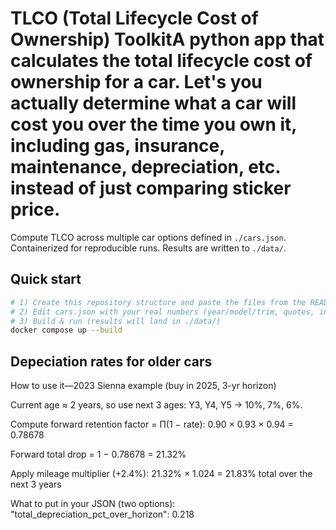 # TLCO (Total Lifecycle Cost of Ownership) ToolkitA python app that calculates the total lifecycle cost of ownership for a car. Let's you actually determine what a car will cost you over the time you own it, including gas, insurance, maintenance, depreciation, etc. instead of just comparing sticker price.



Compute TLCO across multiple car options defined in `./cars.json`.
Containerized for reproducible runs. Results are written to `./data/`.

## Quick start

```bash
# 1) Create this repository structure and paste the files from the README.
# 2) Edit cars.json with your real numbers (year/model/trim, quotes, insurance, etc.)
# 3) Build & run (results will land in ./data/)
docker compose up --build
```

## Depeciation rates for older cars

How to use it—2023 Sienna example (buy in 2025, 3-yr horizon)

Current age ≈ 2 years, so use next 3 ages: Y3, Y4, Y5 → 10%, 7%, 6%.

Compute forward retention factor = Π(1 − rate):
0.90 × 0.93 × 0.94 = 0.78678

Forward total drop = 1 − 0.78678 = 21.32%

Apply mileage multiplier (+2.4%):
21.32% × 1.024 = 21.83% total over the next 3 years

What to put in your JSON (two options):
"total_depreciation_pct_over_horizon": 0.218

